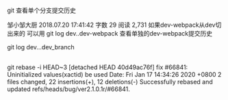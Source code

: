 

## 

git 查看单个分支提交历史

邹小邹大厨
2018.07.20 17:41:42
字数 29
阅读 2,731
如果dev-webpack从dev切出来的
可以用
git log dev..dev-webpack
查看单独的dev-webpack提交历史

git log  dev...dev_branch


## 

git rebase -i HEAD~3
[detached HEAD 40d49ac76f] fix #66841: Uninitialized values(xactid) be used
 Date: Fri Jan 17 14:34:26 2020 +0800
 2 files changed, 22 insertions(+), 12 deletions(-)
Successfully rebased and updated refs/heads/bug/ver2.1.0.1r/#66841.
